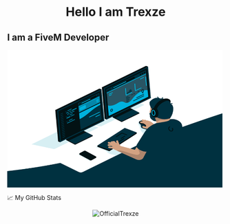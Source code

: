 <h1 align="center">Hello I am Trexze
  
 ## I am a FiveM Developer
  
<img align="center" alt="GIF" src="https://github.com/OfficialTrexze/OfficialTrexze/blob/main/code.gif?raw=true" width="500" height="320" />
  
 📈 My GitHub Stats

<p align="center"> <img src="https://github-readme-stats.vercel.app/api?username=OfficialTrexze&show_icons=true&theme=gotham" alt="OfficialTrexze" />
